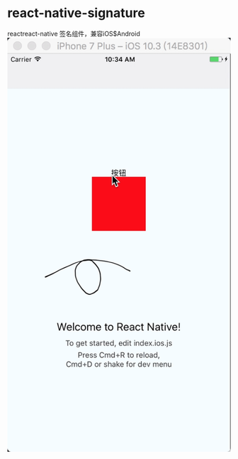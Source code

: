 # react-native-signature
reactreact-native 签名组件，兼容iOS$Android
![Alt text](https://github.com/CLuRoad/react-native-signature/blob/master/demo.gif)
